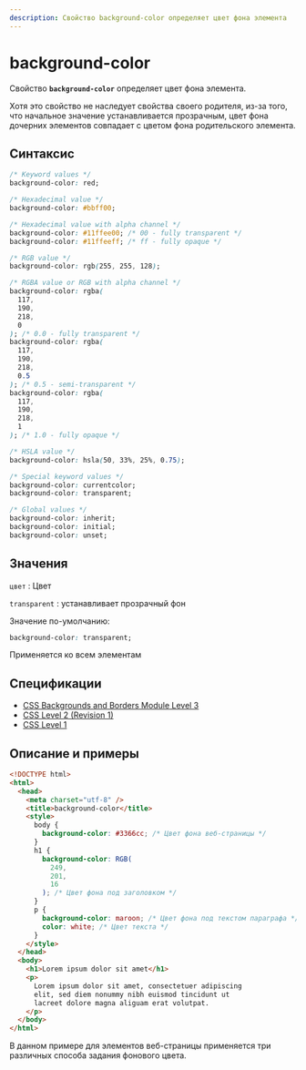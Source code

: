 ```yaml
---
description: Свойство background-color определяет цвет фона элемента
---
```


# background-color

Свойство **`background-color`** определяет цвет фона элемента.

Хотя это свойство не наследует свойства своего родителя, из-за того, что начальное значение устанавливается прозрачным, цвет фона дочерних элементов совпадает с цветом фона родительского элемента.

## Синтаксис

```css
/* Keyword values */
background-color: red;

/* Hexadecimal value */
background-color: #bbff00;

/* Hexadecimal value with alpha channel */
background-color: #11ffee00; /* 00 - fully transparent */
background-color: #11ffeeff; /* ff - fully opaque */

/* RGB value */
background-color: rgb(255, 255, 128);

/* RGBA value or RGB with alpha channel */
background-color: rgba(
  117,
  190,
  218,
  0
); /* 0.0 - fully transparent */
background-color: rgba(
  117,
  190,
  218,
  0.5
); /* 0.5 - semi-transparent */
background-color: rgba(
  117,
  190,
  218,
  1
); /* 1.0 - fully opaque */

/* HSLA value */
background-color: hsla(50, 33%, 25%, 0.75);

/* Special keyword values */
background-color: currentcolor;
background-color: transparent;

/* Global values */
background-color: inherit;
background-color: initial;
background-color: unset;
```

## Значения

`цвет`
: Цвет

`transparent`
: устанавливает прозрачный фон

Значение по-умолчанию:

```css
background-color: transparent;
```

Применяется ко всем элементам

## Спецификации

- [CSS Backgrounds and Borders Module Level 3](http://dev.w3.org/csswg/css3-background/#background-color)
- [CSS Level 2 (Revision 1)](http://www.w3.org/TR/CSS2/colors.html#propdef-background-color)
- [CSS Level 1](http://www.w3.org/TR/CSS1/#background-color)

## Описание и примеры

```html
<!DOCTYPE html>
<html>
  <head>
    <meta charset="utf-8" />
    <title>background-color</title>
    <style>
      body {
        background-color: #3366cc; /* Цвет фона веб-страницы */
      }
      h1 {
        background-color: RGB(
          249,
          201,
          16
        ); /* Цвет фона под заголовком */
      }
      p {
        background-color: maroon; /* Цвет фона под текстом параграфа */
        color: white; /* Цвет текста */
      }
    </style>
  </head>
  <body>
    <h1>Lorem ipsum dolor sit amet</h1>
    <p>
      Lorem ipsum dolor sit amet, consectetuer adipiscing
      elit, sed diem nonummy nibh euismod tincidunt ut
      lacreet dolore magna aliguam erat volutpat.
    </p>
  </body>
</html>
```

В данном примере для элементов веб-страницы применяется три различных способа задания фонового цвета.
